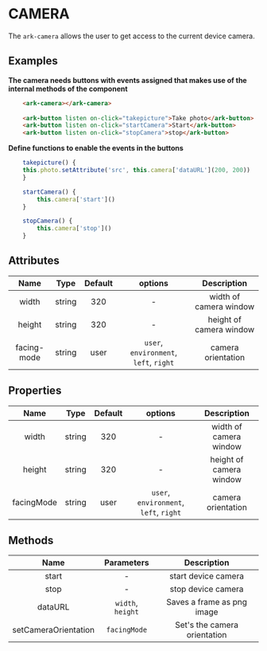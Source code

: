 CAMERA
======

The ``ark-camera`` allows the user to get access to the current device camera. 


Examples
--------

**The camera needs buttons with events assigned that makes use of the internal methods of the component** 

``` html
    <ark-camera></ark-camera>
    
    <ark-button listen on-click="takepicture">Take photo</ark-button>
    <ark-button listen on-click="startCamera">Start</ark-button>
    <ark-button listen on-click="stopCamera">stop</ark-button>
```

**Define functions to enable the events in the buttons**

``` javascript
    takepicture() {
    this.photo.setAttribute('src', this.camera['dataURL'](200, 200))
    }

    startCamera() {
        this.camera['start']()
    }

    stopCamera() {
        this.camera['stop']()
    }
```


Attributes
----------

|    Name     |  Type  | Default |                    options                     |       Description       |
| :---------: | :----: | :-----: | :--------------------------------------------: | :---------------------: |
|    width    | string |   320   |                       -                        | width of camera window  |
|   height    | string |   320   |                       -                        | height of camera window |
| facing-mode | string |  user   | ``user``, ``environment``, ``left``, ``right`` |   camera orientation    |

Properties
----------

|    Name    |  Type  | Default |                    options                     |       Description       |
| :--------: | :----: | :-----: | :--------------------------------------------: | :---------------------: |
|   width    | string |   320   |                       -                        | width of camera window  |
|   height   | string |   320   |                       -                        | height of camera window |
| facingMode | string |  user   | ``user``, ``environment``, ``left``, ``right`` |   camera orientation    |


Methods
-------

|         Name         |      Parameters       |         Description          |
| :------------------: | :-------------------: | :--------------------------: |
|        start         |           -           |     start device camera      |
|         stop         |           -           |      stop device camera      |
|       dataURL        | ``width``, ``height`` |  Saves a frame as png image  |
| setCameraOrientation |    ``facingMode``     | Set's the camera orientation |
